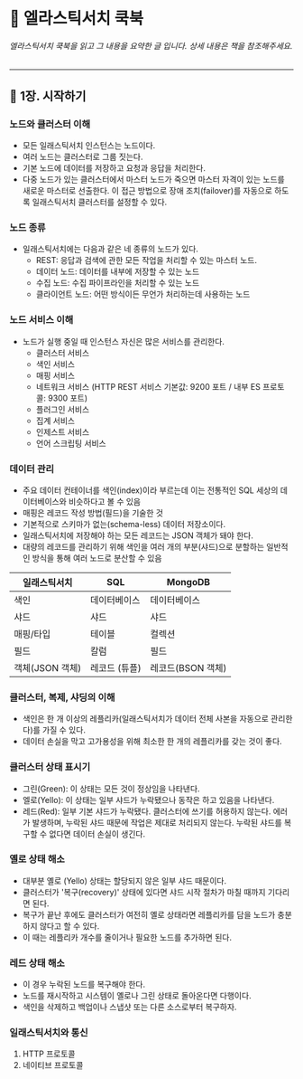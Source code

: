 # :book: 엘라스틱서치 쿡북

###### 엘라스틱서치 쿡북을 읽고 그 내용을 요약한 글 입니다. 상세 내용은 책을 참조해주세요.

---------------------------------------------------------------------------

## :pushpin: 1장. 시작하기

### 노드와 클러스터 이해

- 모든 일래스틱서치 인스턴스는 노드이다.
- 여러 노드는 클러스터로 그룹 짓는다. 
- 기본 노드에 데이터를 저장하고 요청과 응답을 처리한다.
- 다중 노드가 있는 클러스터에서 마스터 노드가 죽으면 마스터 자격이 있는 노드를 새로운 마스터로 선출한다. 
이 접근 방법으로 장애 조치(failover)를 자동으로 하도록 일래스틱서치 클러스터를 설정할 수 있다.

### 노드 종류

- 일래스틱서치에는 다음과 같은 네 종류의 노드가 있다.
    - REST: 응답과 검색에 관한 모든 작업을 처리할 수 있는 마스터 노드.
    - 데이터 노드: 데이터를 내부에 저장할 수 있는 노드
    - 수집 노드: 수집 파이프라인을 처리할 수 있는 노드
    - 클라이언트 노드: 어떤 방식이든 무언가 처리하는데 사용하는 노드
    
    
### 노드 서비스 이해

- 노드가 실행 중일 때 인스턴스 자신은 많은 서비스를 관리한다.
    - 클러스터 서비스
    - 색인 서비스
    - 매핑 서비스
    - 네트워크 서비스 (HTTP REST 서비스 기본값: 9200 포트 / 내부 ES 프로토콜: 9300 포트)
    - 플러그인 서비스
    - 집계 서비스
    - 인제스트 서비스
    - 언어 스크립팅 서비스 


### 데이터 관리 

- 주요 데이터 컨테이너를 색인(index)이라 부르는데 이는 전통적인 SQL 세상의 데이터베이스와 비슷하다고 볼 수 있음
- 매핑은 레코드 작성 방법(필드)을 기술한 것
- 기본적으로 스키마가 없는(schema-less) 데이터 저장소이다.
- 일래스틱서치에 저장해야 하는 모든 레코드는 JSON 객체가 돼야 한다.
- 대량의 레코드를 관리하기 위해 색인을 여러 개의 부분(샤드)으로 분할하는 일반적인 방식을 통해 여러 노드로 분산할 수 있음

일래스틱서치 | SQL | MongoDB
-----| ------| ------|
색인 | 데이터베이스 | 데이터베이스
샤드 | 샤드 | 샤드
매핑/타입 | 테이블 | 컬렉션
필드 | 칼럼 | 필드
객체(JSON 객체) | 레코드 (튜플) | 레코드(BSON 객체)


### 클러스터, 복제, 샤딩의 이해

- 색인은 한 개 이상의 레플리카(일래스틱서치가 데이터 전체 사본을 자동으로 관리한다)를 가질 수 있다.
- 데이터 손실을 막고 고가용성을 위해 최소한 한 개의 레플리카를 갖는 것이 좋다.


### 클러스터 상태 표시기

- 그린(Green): 이 상태는 모든 것이 정상임을 나타낸다.
- 엘로(Yello): 이 상태는 일부 샤드가 누락됐으나 동작은 하고 있음을 나타낸다.
- 레드(Red): 일부 기본 샤드가 누락됐다. 클러스터에 쓰기를 허용하지 않는다. 에러가 발생하며, 누락된 샤드 때문에 작업은 제대로 처리되지 않는다. 누락된 샤드를 복구할 수 없다면 데이터 손실이 생긴다.

### 옐로 상태 해소

- 대부분 옐로 (Yello) 상태는 할당되지 않은 일부 샤드 때문이다.
- 클러스터가 '복구(recovery)' 상태에 있다면 샤드 시작 절차가 마칠 때까지 기다리면 된다.
- 복구가 끝난 후에도 클러스터가 여전히 옐로 상태라면 레플리카를 담을 노드가 충분하지 않다고 할 수 있다.
- 이 때는 레플리카 개수를 줄이거나 필요한 노드를 추가하면 된다.

### 레드 상태 해소

- 이 경우 누락된 노드를 복구해야 한다.
- 노드를 재시작하고 시스템이 옐로나 그린 상태로 돌아온다면 다행이다.
- 색인을 삭제하고 백업이나 스냅샷 또는 다른 소스로부터 복구하자.

### 일래스틱서치와 통신

1. HTTP 프로토콜 
2. 네이티브 프로토콜